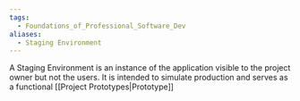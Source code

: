 ```yaml
---
tags:
  - Foundations_of_Professional_Software_Dev
aliases:
  - Staging Environment
---
```

A Staging Environment is an instance of the application visible to the project owner but not the users. It is intended to simulate production and serves as a functional [[Project Prototypes|Prototype]]